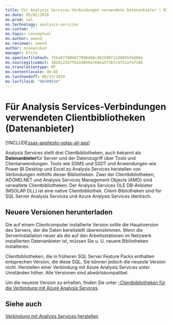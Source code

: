 ```yaml
---
title: Für Analysis Services-Verbindungen verwendete Datenanbieter | Microsoft-Dokumentation
ms.date: 05/02/2018
ms.prod: sql
ms.technology: analysis-services
ms.custom: ''
ms.topic: conceptual
ms.author: owend
ms.reviewer: owend
author: minewiskan
manager: kfile
ms.openlocfilehash: f5ba97f90b877896d68cd62598f11d0845fb698e
ms.sourcegitcommit: 3026c22b7fba19059a769ea5f367c4f51efaf286
ms.translationtype: MT
ms.contentlocale: de-DE
ms.lasthandoff: 06/15/2019
ms.locfileid: "68209534"
---
```

# <a name="client-libraries-data-providers-used-for-analysis-services-connections"></a>Für Analysis Services-Verbindungen verwendeten Clientbibliotheken (Datenanbieter)
[!INCLUDE[ssas-appliesto-sqlas-all-aas](../../includes/ssas-appliesto-sqlas-all-aas.md)]

Analysis Services stellt drei Clientbibliotheken, auch bekannt als **Datenanbieter**für Server und der Datenzugriff über Tools und Clientanwendungen. Tools wie SSMS und SSDT und Anwendungen wie Power BI Desktop und Excel zu Analysis Services herstellen von Verbindungen mithilfe dieser Bibliotheken. Zwei der Clientbibliotheken, ADOMD.NET und Analysis Services Management Objects (AMO) sind verwaltete Clientbibliotheken. Der Analysis Services OLE DB-Anbieter (MSOLAP DLL) ist eine native Clientbibliothek. Client-Bibliotheken sind für SQL Server Analysis Services und Azure Analysis Services identisch.
  
##  <a name="bkmk_downloadsite"></a> Neuere Versionen herunterladen  
 Die auf einem Clientcomputer installierte Version sollte die Hauptversion des Servers, der die Daten bereitstellt übereinstimmen. Wenn die Serverinstallation neuer als die auf den Arbeitsstationen im Netzwerk installierten Datenanbieter ist, müssen Sie u. U. neuere Bibliotheken installieren.  

Clientbibliotheken, die in früheren SQL Server Feature Packs enthalten entsprechen Version, die diese SQL; Sie können jedoch die neueste Version nicht. Herstellen einer Verbindung mit Azure Analysis Services unter Umständen höher. Alle Versionen sind abwärtskompatibel.

Um die neueste Version zu erhalten, finden Sie unter [-Clientbibliotheken für die Verbindung mit Azure Analysis Services](https://docs.microsoft.com/azure/analysis-services/analysis-services-data-providers). 
  
## <a name="see-also"></a>Siehe auch  
 [Verbindung mit Analysis Services herstellen](../../analysis-services/instances/connect-to-analysis-services.md)  
  
  
